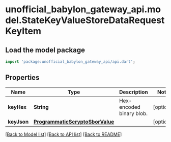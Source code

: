# unofficial_babylon_gateway_api.model.StateKeyValueStoreDataRequestKeyItem

## Load the model package
```dart
import 'package:unofficial_babylon_gateway_api/api.dart';
```

## Properties
Name | Type | Description | Notes
------------ | ------------- | ------------- | -------------
**keyHex** | **String** | Hex-encoded binary blob. | [optional] 
**keyJson** | [**ProgrammaticScryptoSborValue**](ProgrammaticScryptoSborValue.md) |  | [optional] 

[[Back to Model list]](../README.md#documentation-for-models) [[Back to API list]](../README.md#documentation-for-api-endpoints) [[Back to README]](../README.md)


